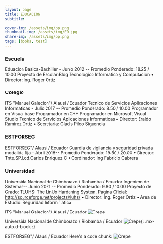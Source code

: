 ```yaml
---
layout: page
title: EDUCACIÓN
subtitle: 

cover-img: /assets/img/pp.png
thumbnail-img: /assets/img/ED.jpg
share-img: /assets/img/pp.png
tags: [books, test]
---
```

### Escuela

Eduacion Basica-Bachiller - Junio 2012 -- Promedio Ponderado: 18.25 / 10.00
Proyecto de Escolar:Blog Tecnologico
Informatico y Computacion
• Director: Ing. Roger Ortiz

### Colegio
ITS "Manuel Galecion"/ Alausi / Ecuador
Tecnico de Servicios Aplicaciones Informaticas - Julio 2017 -- Promedio Ponderado: 8.50 / 10.00
Programador en Visual base
Programador en C++
Programador en Microsoft Visual Studio
Tecnico de Servicios Aplicaciones Informaticas
• Director: Eraldo Ramirez Ortiz
• Secretaria: Gladis Pilco Siguencia

### ESTFORSEG

ESTFORSEG"/ Alausi / Ecuador
Guardia de vigilancia y seguridad privada modalida fija - Abril 2018-- Promedio Ponderado: 19:50 / 20.00
• Director: Tnte.SP.Lcd.Carlos Enriquez C
• Cordinador: Ing Fabricio Cabrera 
### Universidad
Universida Nacional de Chimborazo / Riobamba / Ecuador
Ingeniero de Sistemas-- Junio 2021 -- Promedio Ponderado: 9.80 / 10.00
Proyecto de Grado: TLUHS: The LinUx Hardening System.
Pagina Oficial: http://sourceforge.net/projects/tluhs/
• Director: Ing. Roger Ortiz
• Area de Estudio: Seguridad Inform ´ atica

ITS "Manuel Galecion"/ Alausi / Ecuador
![Crepe](https://drive.google.com/file/d/1kDpi48nEswxtfN3bEiZkEgNR9g_DRW1W/view?usp=sharing)


Universida Nacional de Chimborazo / Riobamba / Ecuador
![Crepe](https://www.google.com/imgres?imgurl=http://www.ccjpv.com/wp-content/uploads/2017/05/sello-01.png&imgrefurl=http://www.ccjpv.com/noticias/contamos-con-el-aval-de-la-universidad-nacional-de-chimborazo/&tbnid=hYLi2WnwLwsgoM&vet=1&docid=TVHrd5Gj-LTOMM&w=1301&h=1292&itg=1&source=sh/x/im){: .mx-auto.d-block :}

ESTFORSEG"/ Alausi / Ecuador
Here's a code chunk:
![Crepe](https://drive.google.com/file/d/1ST7SJj7gt3bslbmnWz9ILByfhJki0G3-/view?usp=sharing)



